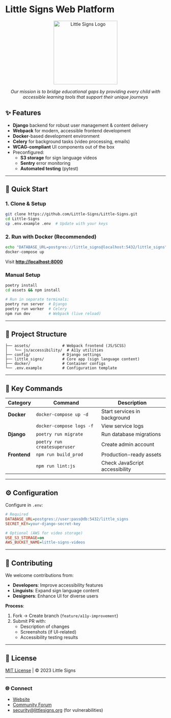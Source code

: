# **Little Signs Web Platform**  

<div align="center">
  <img src="https://www.littlesigns.co.zw/static/img/logo/android-chrome-512x512.png" width="200" alt="Little Signs Logo">
  <p><em>Our mission is to bridge educational gaps by providing every child with accessible learning tools that support their unique journeys</em></p>
</div>

## **✨ Features**  
- **Django** backend for robust user management & content delivery  
- **Webpack** for modern, accessible frontend development  
- **Docker**-based development environment  
- **Celery** for background tasks (video processing, emails)  
- **WCAG-compliant** UI components out of the box  
- Preconfigured:  
  - **S3 storage** for sign language videos  
  - **Sentry** error monitoring  
  - **Automated testing** (pytest)  

---

## **🚀 Quick Start**  

### **1. Clone & Setup**  
```bash
git clone https://github.com/Little-Signs/Little-Signs.git
cd Little-Signs
cp .env.example .env  # Update with your keys
```

### **2. Run with Docker (Recommended)**  
```bash
echo "DATABASE_URL=postgres://little_signs@localhost:5432/little_signs" > .env.docker
docker-compose up
```
Visit **[http://localhost:8000](http://localhost:8000)**

### **Manual Setup**  
```bash
poetry install
cd assets && npm install

# Run in separate terminals:
poetry run server  # Django
poetry run worker  # Celery
npm run dev        # Webpack (live reload)
```

---

## **🧩 Project Structure**  
```
├── assets/              # Webpack frontend (JS/SCSS)
│   └── js/accessibility/  # A11y utilities
├── config/              # Django settings
├── little_signs/        # Core app (sign language content)
├── docker/              # Container configs
└── .env.example         # Configuration template
```

---

## **🔧 Key Commands**  

| Category       | Command                     | Description                          |
|----------------|----------------------------|--------------------------------------|
| **Docker**     | `docker-compose up -d`      | Start services in background         |
|                | `docker-compose logs -f`    | View service logs                   |
| **Django**     | `poetry run migrate`        | Run database migrations             |
|                | `poetry run createsuperuser`| Create admin account                |
| **Frontend**   | `npm run build_prod`        | Production-ready assets             |
|                | `npm run lint:js`           | Check JavaScript accessibility      |

---

## **⚙️ Configuration**  
Configure in `.env`:  
```ini
# Required
DATABASE_URL=postgres://user:pass@db:5432/little_signs
SECRET_KEY=your-django-secret-key

# Optional (AWS for video storage)
USE_S3_STORAGE=on
AWS_BUCKET_NAME=little-signs-videos
```

---

## **🤝 Contributing**  
We welcome contributions from:  
- **Developers**: Improve accessibility features  
- **Linguists**: Expand sign language content  
- **Designers**: Enhance UI for diverse users  

**Process**:  
1. Fork → Create branch (`feature/a11y-improvement`)  
2. Submit PR with:  
   - Description of changes  
   - Screenshots (if UI-related)  
   - Accessibility testing results  

---

## **📜 License**  
[MIT License](LICENSE) | © 2023 Little Signs  

---

### **🌐 Connect**  
- [Website](https://www.littlesigns.co.zw/)  
- [Community Forum](https://github.com/Little-Signs/Little-Signs/discussions/1)  
- security@littlesigns.org (for vulnerabilities)  
